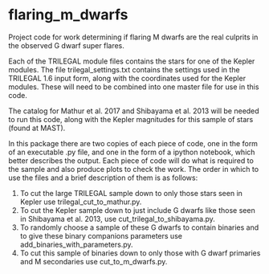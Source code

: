 # flaring_m_dwarfs
Project code for work determining if flaring M dwarfs are the real culprits in the observed G dwarf super flares.

Each of the TRILEGAL module files contains the stars for one of the Kepler modules. The file trilegal_settings.txt contains the settings used in the TRILEGAL 1.6 input form, along with the coordinates used for the Kepler modules. These will need to be combined into one master file for use in this code. 

The catalog for Mathur et al. 2017 and Shibayama et al. 2013 will be needed to run this code, along with the Kepler magnitudes for this sample of stars (found at MAST). 

In this package there are two copies of each piece of code, one in the form of an executable .py file, and one in the form of a ipython notebook, which better describes the output. Each piece of code will do what is required to the sample and also produce plots to check the work. The order in which to use the files and a brief description of them is as follows: 

1) To cut the large TRILEGAL sample down to only those stars seen in Kepler use trilegal_cut_to_mathur.py.
2) To cut the Kepler sample down to just include G dwarfs like those seen in Shibayama et al. 2013, use cut_trilegal_to_shibayama.py.
3) To randomly choose a sample of these G dwarfs to contain binaries and to give these binary companions parameters use add_binaries_with_parameters.py.
4) To cut this sample of binaries down to only those with G dwarf primaries and M secondaries use cut_to_m_dwarfs.py.



